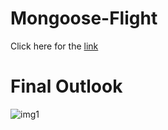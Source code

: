 # Mongoose-Flight

Click here for the [link](https://mongoose-flights-cg.herokuapp.com/)

# Final Outlook

![img1](https://imgur.com/a/RhHn3mz)
